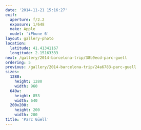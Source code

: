 ```yaml
---
date: '2014-11-21 15:16:27'
exif:
  aperture: f/2.2
  exposure: 1/648
  make: Apple
  model: 'iPhone 6'
layout: gallery-photo
location:
  latitude: 41.41341167
  longitude: 2.15163333
next: /gallery/2014-barcelona-trip/38b9ecd-parc-guell
ordering: 5
previous: /gallery/2014-barcelona-trip/24a6783-parc-guell
sizes:
  1280:
    height: 1280
    width: 960
  640w:
    height: 853
    width: 640
  200x200:
    height: 200
    width: 200
title: 'Parc Güell'
---
```


